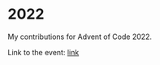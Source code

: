 # 2022

My contributions for Advent of Code 2022.

Link to the event: [link](https://adventofcode.com/2022)